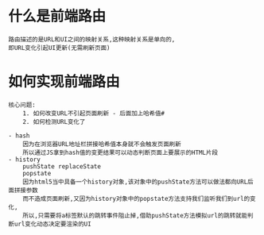 # 什么是前端路由
    路由描述的是URL和UI之间的映射关系,这种映射关系是单向的,
    即URL变化引起UI更新(无需刷新页面)

# 如何实现前端路由
    核心问题:
        1. 如何改变URL不引起页面刷新 - 后面加上哈希值#
        2. 如何检测URL变化了

    - hash
        因为在浏览器URL地址栏拼接哈希值本身就不会触发页面刷新
        所以通过JS拿到hash值的变更结果可以动态判断页面上要展示的HTML片段
    - history
        pushState replaceState
        popstate
        因为html5当中具备一个history对象,该对象中的pushState方法可以做法都向URL后面拼接参数
        而不造成页面刷新,又因为history对象中的popstate方法支持我们监听我们到url的变化,
        所以,只需要将a标签默认的跳转事件阻止掉,借助pushState方法模拟url的跳转就能判断url变化动态决定要渲染的UI
        